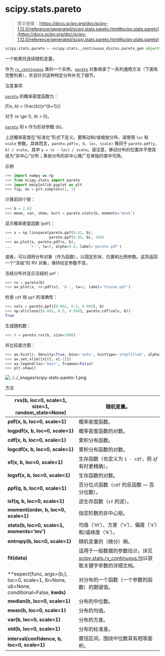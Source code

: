 # scipy.stats.pareto

> 原文链接：[https://docs.scipy.org/doc/scipy-1.12.0/reference/generated/scipy.stats.pareto.html#scipy.stats.pareto](https://docs.scipy.org/doc/scipy-1.12.0/reference/generated/scipy.stats.pareto.html#scipy.stats.pareto)

```py
scipy.stats.pareto = <scipy.stats._continuous_distns.pareto_gen object>
```

一个帕累托连续随机变量。

作为 [`rv_continuous`](scipy.stats.rv_continuous.html#scipy.stats.rv_continuous "scipy.stats.rv_continuous") 类的一个实例，[`pareto`](#scipy.stats.pareto "scipy.stats.pareto") 对象继承了一系列通用方法（下面有完整列表），并且针对这种特定分布补充了细节。

注意事项

[`pareto`](#scipy.stats.pareto "scipy.stats.pareto") 的概率密度函数为：

\[f(x, b) = \frac{b}{x^{b+1}}\]

对于 \(x \ge 1\), \(b > 0\)。

[`pareto`](#scipy.stats.pareto "scipy.stats.pareto") 将 `b` 作为形状参数 \(b\)。

上述概率密度在“标准化”形式下定义。要移动和/或缩放分布，请使用 `loc` 和 `scale` 参数。具体而言，`pareto.pdf(x, b, loc, scale)` 等同于 `pareto.pdf(y, b) / scale`，其中 `y = (x - loc) / scale`。请注意，移动分布的位置并不使其成为“非中心”分布；某些分布的非中心推广在单独的类中可用。

示例

```py
>>> import numpy as np
>>> from scipy.stats import pareto
>>> import matplotlib.pyplot as plt
>>> fig, ax = plt.subplots(1, 1) 
```

计算前四个矩：

```py
>>> b = 2.62
>>> mean, var, skew, kurt = pareto.stats(b, moments='mvsk') 
```

显示概率密度函数 (`pdf`)：

```py
>>> x = np.linspace(pareto.ppf(0.01, b),
...                 pareto.ppf(0.99, b), 100)
>>> ax.plot(x, pareto.pdf(x, b),
...        'r-', lw=5, alpha=0.6, label='pareto pdf') 
```

或者，可以调用分布对象（作为函数），以固定形状、位置和比例参数。这将返回一个“冻结”的 RV 对象，保持给定参数不变。

冻结分布并显示冻结的 `pdf`：

```py
>>> rv = pareto(b)
>>> ax.plot(x, rv.pdf(x), 'k-', lw=2, label='frozen pdf') 
```

检查 `cdf` 和 `ppf` 的准确性：

```py
>>> vals = pareto.ppf([0.001, 0.5, 0.999], b)
>>> np.allclose([0.001, 0.5, 0.999], pareto.cdf(vals, b))
True 
```

生成随机数：

```py
>>> r = pareto.rvs(b, size=1000) 
```

并比较直方图：

```py
>>> ax.hist(r, density=True, bins='auto', histtype='stepfilled', alpha=0.2)
>>> ax.set_xlim([x[0], x[-1]])
>>> ax.legend(loc='best', frameon=False)
>>> plt.show() 
```

![../../_images/scipy-stats-pareto-1.png](../Images/597e2e2bf255eadd8fe4878111de2932.png)

方法

| **rvs(b, loc=0, scale=1, size=1, random_state=None)** | 随机变量。 |
| --- | --- |
| **pdf(x, b, loc=0, scale=1)** | 概率密度函数。 |
| **logpdf(x, b, loc=0, scale=1)** | 概率密度函数的对数。 |
| **cdf(x, b, loc=0, scale=1)** | 累积分布函数。 |
| **logcdf(x, b, loc=0, scale=1)** | 累积分布函数的对数。 |
| **sf(x, b, loc=0, scale=1)** | 生存函数（也定义为 `1 - cdf`，但 *sf* 有时更精确）。 |
| **logsf(x, b, loc=0, scale=1)** | 生存函数的对数。 |
| **ppf(q, b, loc=0, scale=1)** | 百分位点函数（`cdf` 的反函数 — 百分位数）。 |
| **isf(q, b, loc=0, scale=1)** | 逆生存函数（`sf` 的逆）。 |
| **moment(order, b, loc=0, scale=1)** | 指定阶数的非中心矩。 |
| **stats(b, loc=0, scale=1, moments=’mv’)** | 均值（‘m’）、方差（‘v’）、偏度（‘s’）和/或峰度（‘k’）。 |
| **entropy(b, loc=0, scale=1)** | 随机变量的（微分）熵。 |
| **fit(data)** | 适用于一般数据的参数估计。详见[scipy.stats.rv_continuous.fit](https://docs.scipy.org/doc/scipy/reference/generated/scipy.stats.rv_continuous.fit.html#scipy.stats.rv_continuous.fit)以获取关键字参数的详细文档。 |
| **expect(func, args=(b,), loc=0, scale=1, lb=None, ub=None, conditional=False, **kwds)** | 对分布的一个函数（一个参数的函数）的期望值。 |
| **median(b, loc=0, scale=1)** | 分布的中位数。 |
| **mean(b, loc=0, scale=1)** | 分布的均值。 |
| **var(b, loc=0, scale=1)** | 分布的方差。 |
| **std(b, loc=0, scale=1)** | 分布的标准差。 |
| **interval(confidence, b, loc=0, scale=1)** | 置信区间，围绕中位数具有相等面积。 |
